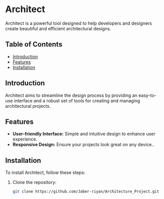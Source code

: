 # Architect

Architect is a powerful tool designed to help developers and designers create beautiful and efficient architectural designs. 

## Table of Contents

- [Introduction](#introduction)
- [Features](#features)
- [Installation](#installation)


## Introduction

Architect aims to streamline the design process by providing an easy-to-use interface and a robust set of tools for creating and managing architectural projects.

## Features

- **User-friendly Interface:** Simple and intuitive design to enhance user experience.
- **Responsive Design:** Ensure your projects look great on any device..

## Installation

To install Architect, follow these steps:

1. Clone the repository:
    ```bash
    git clone https://github.com/Jaber-riyan/Architecture_Project.git
    ```

